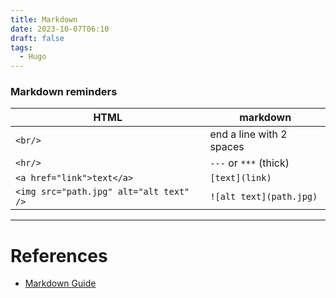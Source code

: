 ```yaml
---
title: Markdown
date: 2023-10-07T06:10
draft: false
tags:
  - Hugo
---
```

### Markdown reminders

| HTML | markdown |
| --- | ---|
| `<br/>` | end a line with 2 spaces |
| `<hr/>` | `---` or `***` (thick) |
| `<a href="link">text</a>` | `[text](link)` |
| `<img src="path.jpg" alt="alt text" />` | `![alt text](path.jpg)` |


---
# References

- [Markdown Guide](https://www.markdownguide.org/)
